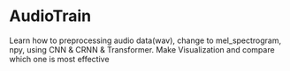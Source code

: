 # AudioTrain
Learn how to preprocessing audio data(wav), change to mel_spectrogram, npy, using CNN & CRNN & Transformer.  Make Visualization and compare which one is most effective
